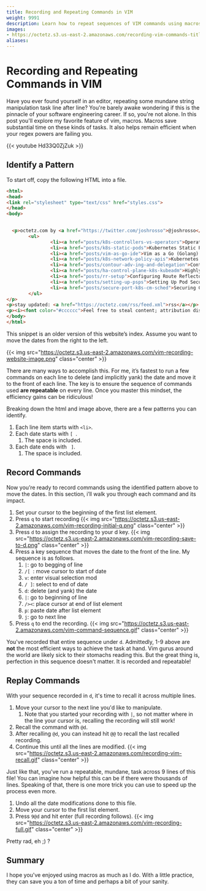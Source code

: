```yaml
---
title: Recording and Repeating Commands in VIM
weight: 9991
description: Learn how to repeat sequences of VIM commands using macros.
images:
- https://octetz.s3.us-east-2.amazonaws.com/recording-vim-commands-title-card.png
aliases:
---
```


# Recording and Repeating Commands in VIM

Have you ever found yourself in an editor, repeating some mundane string
manipulation task line after line? You're barely awake wondering if this is the
pinnacle of your software engineering career. If so, you're not alone. In this
post you'll explore my favorite feature of vim, macros. Macros save substantial
time on these kinds of tasks. It also helps remain efficient when your regex
powers are failing you.

{{< youtube Hd33Q0ZjZuk >}}

## Identify a Pattern

To start off, copy the following HTML into a file.

```html
<html>
<head>
<link rel="stylesheet" type="text/css" href="styles.css">
</head>
<body>
        

  <p>octetz.com by <a href="https://twitter.com/joshrosso">@joshrosso</a></p>
        <ul>
                <li><a href="posts/k8s-controllers-vs-operators">Operators and Controllers, What is the Difference?</a> [ October 13th, 2019 ]</li>
                <li><a href="posts/k8s-static-pods">Kubernetes Static Pods</a> [ October 12th, 2019 ]</li>
                <li><a href="posts/vim-as-go-ide">Vim as a Go (Golang) IDE using LSP and vim-go</a> [ April 24th, 2019 ]</li>
                <li><a href="posts/k8s-network-policy-apis">Kubernetes Network Policy APIs</a> [ April 22nd, 2019 ]</li>
                <li><a href="posts/contour-adv-ing-and-delegation">Contour: Advanced Ingress with Envoy</a> [ April 12th, 2019 ]</li>
                <li><a href="posts/ha-control-plane-k8s-kubeadm">Highly Available Control Plane with kubeadm 1.14+</a> [ March 26th, 2019 ]</li>
                <li><a href="posts/rr-setup">Configuring Route Reflectors in Calico</a> [ December 10th, 2018 ]</li>
                <li><a href="posts/setting-up-psps">Setting Up Pod Security Policies</a> [ December 7th, 2018 ]</li>
                <li><a href="posts/secure-port-k8s-cm-sched">Securing Communication to Controller Manager and Scheduler</a> [ December 5th, 2018 ]</li>
        </ul>
</p>
<p>stay updated: <a href="https://octetz.com/rss/feed.xml">rss</a></p>
<p><i><font color="#cccccc">Feel free to steal content; attribution discouraged.</font></i></p>
</body>
</html>
``` 

This snippet is an older version of this website’s index. Assume you want to
move the dates from the right to the left.

{{< img
src="https://octetz.s3.us-east-2.amazonaws.com/vim-recording-website-image.png"
class="center" >}}

There are many ways to accomplish this. For me, it’s fastest to run a few
commands on each line to delete (and implicitly yank) the date and move it to
the front of each line. The key is to ensure the sequence of commands used **are
repeatable** on every line. Once you master this mindset, the efficiency gains
can be ridiculous!

Breaking down the html and image above, there are a few patterns you can
identify.

1. Each line item starts with `<li>`.
1. Each date starts with `[ `.
    1. The space is included.
1. Each date ends with ` ]`.
    1. The space is included.

## Record Commands

Now you’re ready to record commands using the identified pattern above to move
the dates. In this section, i’ll walk you through each command and its impact.

1. Set your cursor to the beginning of the first list element.
2. Press `q` to start recording {{< img
   src="https://octetz.s3.us-east-2.amazonaws.com/vim-recording-initial-q.png"
   class="center" >}}
1. Press `d` to assign the recording to your d key.  {{< img
   src="https://octetz.s3.us-east-2.amazonaws.com/vim-recording-save-to-d.png"
   class="center" >}}
1. Press a key sequence that moves the date to the front of the line. My
   sequence is as follows.
    1. `|`: go to begging of line
    2. `/[ `: move cursor to start of date
    3. `v`: enter visual selection mod
    4. `/ ]`: select to end of date
    5. `d`: delete (and yank) the date
    6. `|`: go to beginning of line
    7. `/><`: place cursor at end of list element
    8. `p`: paste date after list element
    9. `j`: go to next line
1. Press `q` to end the recording.  {{< img
   src="https://octetz.s3.us-east-2.amazonaws.com/vim-command-sequence.gif"
   class="center" >}}


You've recorded that entire sequence under `d`. Admittedly, 1-9 above are
**not** the most efficient ways to achieve the task at hand. Vim gurus around
the world are likely sick to their stomachs reading this. But the great thing
is, perfection in this sequence doesn't matter. It is recorded and repeatable!

## Replay Commands

With your sequence recorded in `d`, it's time to recall it across multiple
lines.

1. Move your cursor to the next line you'd like to manipulate.
    1. Note that you started your recording with `|`, so not matter where in the
       line your cursor is, recalling the recording will still work!
1. Recall the command with `@d`.
1. After recalling `@d`, you can instead hit `@@` to recall the last recalled
   recording.
1. Continue this until all the lines are modified.  {{< img
   src="https://octetz.s3.us-east-2.amazonaws.com/recording-vim-recall.gif"
   class="center" >}}

Just like that, you've run a repeatable, mundane, task across 9 lines of this
file! You can imagine how helpful this can be if there were thousands of lines.
Speaking of that, there is one more trick you can use to speed up the process
even more.

1. Undo all the date modifications done to this file.
1. Move your cursor to the first list element.
1. Press `9@d` and hit enter (full recording follows).
   {{< img
   src="https://octetz.s3.us-east-2.amazonaws.com/vim-recording-full.gif"
   class="center" >}}

Pretty rad, eh ;) ?

## Summary

I hope you've enjoyed using macros as much as I do. With a little practice, they
can save you a ton of time and perhaps a bit of your sanity.
